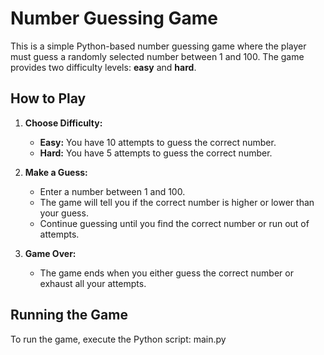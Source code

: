 # Number Guessing Game

This is a simple Python-based number guessing game where the player must guess a randomly selected number between 1 and 100. The game provides two difficulty levels: **easy** and **hard**.

## How to Play

1. **Choose Difficulty:**
   - **Easy:** You have 10 attempts to guess the correct number.
   - **Hard:** You have 5 attempts to guess the correct number.

2. **Make a Guess:**
   - Enter a number between 1 and 100.
   - The game will tell you if the correct number is higher or lower than your guess.
   - Continue guessing until you find the correct number or run out of attempts.

3. **Game Over:**
   - The game ends when you either guess the correct number or exhaust all your attempts.

## Running the Game

To run the game, execute the Python script: main.py